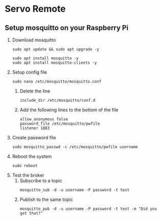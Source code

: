 # Servo Remote

## Setup mosquitto on your Raspberry Pi
1. Download mosquitto
    ```plaintext
    sudo apt update && sudo apt upgrade -y
    
    sudo apt install mosquitto -y
    sudo apt install mosquitto-clients -y
    ```
1. Setup config file
    ```plaintext
    sudo nano /etc/mosquitto/mosquitto.conf
    ```
    1. Delete the line
        ```plaintext
        include_dir /etc/mosquitto/conf.d
        ```
    1. Add the following lines to the bottom of the file
        ```plaintext
        allow_anonymous false
        password_file /etc/mosquitto/pwfile
        listener 1883
        ```
1. Create password file
    ```plaintext
    sudo mosquitto_passwd -c /etc/mosquitto/pwfile username
    ```
1. Reboot the system
    ```plaintext
    sudo reboot
    ```
1. Test the broker
    1. Subscribe to a topic
        ```plaintext
        mosquitto_sub -d -u username -P password -t test
        ```
    1. Publish to the same topic
        ```plaintext
        mosquitto_pub -d -u username -P password -t test -m "Did you get that?"
        ```
